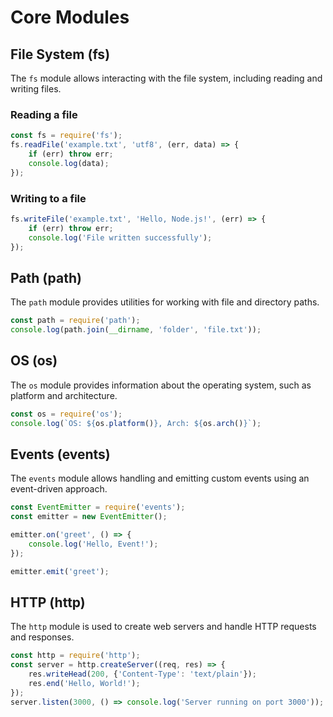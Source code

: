 # Core Modules

## File System (fs)
The `fs` module allows interacting with the file system, including reading and writing files.

### Reading a file
```js
const fs = require('fs');
fs.readFile('example.txt', 'utf8', (err, data) => {
    if (err) throw err;
    console.log(data);
});
```

### Writing to a file
```js
fs.writeFile('example.txt', 'Hello, Node.js!', (err) => {
    if (err) throw err;
    console.log('File written successfully');
});
```

## Path (path)
The `path` module provides utilities for working with file and directory paths.

```js
const path = require('path');
console.log(path.join(__dirname, 'folder', 'file.txt'));
```

## OS (os)
The `os` module provides information about the operating system, such as platform and architecture.

```js
const os = require('os');
console.log(`OS: ${os.platform()}, Arch: ${os.arch()}`);
```

## Events (events)
The `events` module allows handling and emitting custom events using an event-driven approach.

```js
const EventEmitter = require('events');
const emitter = new EventEmitter();

emitter.on('greet', () => {
    console.log('Hello, Event!');
});

emitter.emit('greet');
```

## HTTP (http)
The `http` module is used to create web servers and handle HTTP requests and responses.

```js
const http = require('http');
const server = http.createServer((req, res) => {
    res.writeHead(200, {'Content-Type': 'text/plain'});
    res.end('Hello, World!');
});
server.listen(3000, () => console.log('Server running on port 3000'));
```
